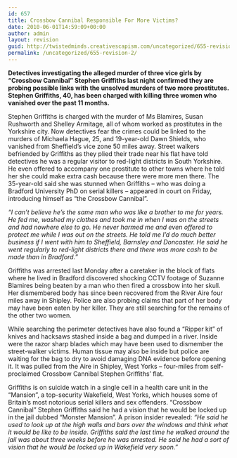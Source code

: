 ```yaml
---
id: 657
title: Crossbow Cannibal Responsible For More Victims?
date: 2010-06-01T14:59:09+00:00
author: admin
layout: revision
guid: http://twistedminds.creativescapism.com/uncategorized/655-revision-2/
permalink: /uncategorized/655-revision-2/
---
```

<p class="dropcap-first">
  <strong>Detectives investigating the alleged murder of three vice girls by “Crossbow Cannibal” Stephen Griffiths last night confirmed they are probing possible links with the unsolved murders of two more prostitutes. Stephen Griffiths, 40, has been charged with killing three women who vanished over the past 11 months.</strong>
</p>

Stephen Griffiths is charged with the murder of Ms Blamires, Susan Rushworth and Shelley Armitage, all of whom worked as prostitutes in the Yorkshire city. Now detectives fear the crimes could be linked to the murders of Michaela Hague, 25, and 19-year-old Dawn Shields, who vanished from Sheffield’s vice zone 50 miles away. Street walkers befriended by Griffiths as they plied their trade near his flat have told detectives he was a regular visitor to red-light districts in South Yorkshire. He even offered to accompany one prostitute to other towns where he told her she could make extra cash because there were more men there. The 35-year-old said she was stunned when Griffiths – who was doing a Bradford University PhD on serial killers – appeared in court on Friday, introducing himself as “the Crossbow Cannibal”. 

_&#8220;I can’t believe he’s the same man who was like a brother to me for years. He fed me, washed my clothes and took me in when I was on the streets and had nowhere else to go. He never harmed me and even offered to protect me while I was out on the streets. He told me I’d do much better business if I went with him to Sheffield, Barnsley and Doncaster. He said he went regularly to red-light districts there and there was more cash to be made than in Bradford.&#8221;_

Griffiths was arrested last Monday after a caretaker in the block of flats where he lived in Bradford discovered shocking CCTV footage of Suzanne Blamires being beaten by a man who then fired a crossbow into her skull. Her dismembered body has since been recovered from the River Aire four miles away in Shipley. Police are also probing claims that part of her body may have been eaten by her killer. They are still searching for the remains of the other two women.

While searching the perimeter detectives have also found a “Ripper kit” of knives and hacksaws stashed inside a bag and dumped in a river. Inside were the razor sharp blades which may have been used to dismember the street-walker victims. Human tissue may also be inside but police are waiting for the bag to dry to avoid damaging DNA evidence before opening it. It was pulled from the Aire in Shipley, West Yorks – four-miles from self-proclaimed Crossbow Cannibal Stephen Griffiths’ flat.

Griffiths is on suicide watch in a single cell in a health care unit in the &#8220;Mansion&#8221;, a top-security Wakefield, West Yorks, which houses some of Britain&#8217;s most notorious serial killers and sex offenders. &#8220;Crossbow Cannibal&#8221; Stephen Griffiths said he had a vision that he would be locked up in the jail dubbed &#8220;Monster Mansion&#8221;. A prison insider revealed: _&#8220;He said he used to look up at the high walls and bars over the windows and think what it would be like to be inside. Griffiths said the last time he walked around the jail was about three weeks before he was arrested. He said he had a sort of vision that he would be locked up in Wakefield very soon.&#8221;_